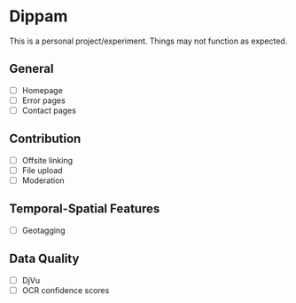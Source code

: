 # Dippam

This is a personal project/experiment.  Things may not function as expected.

## General

- [ ] Homepage
- [ ] Error pages
- [ ] Contact pages

## Contribution

- [ ] Offsite linking
- [ ] File upload
- [ ] Moderation

## Temporal-Spatial Features

- [ ] Geotagging

## Data Quality

- [ ] DjVu
- [ ] OCR confidence scores
